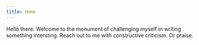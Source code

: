 ```yaml
---
title: Home
---
```


Hello there. Welcome to the monument of challenging myself in writing something
intersting. Reach out to me with constructive criticism. Or praise.
